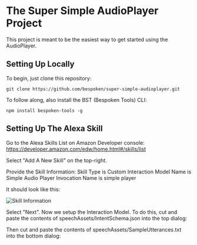 # The Super Simple AudioPlayer Project
This project is meant to be the easiest way to get started using the AudioPlayer.

## Setting Up Locally
To begin, just clone this repository:
```
git clone https://github.com/bespoken/super-simple-audioplayer.git
```

To follow along, also install the BST (Bespoken Tools) CLI:
```
npm install bespoken-tools -g
```

## Setting Up The Alexa Skill
Go to the Alexa Skills List on Amazon Developer console:
https://developer.amazon.com/edw/home.html#/skills/list

Select "Add A New Skill" on the top-right.

Provide the Skill Information:
Skill Type is Custom Interaction Model
Name is Simple Audio Player
Invocation Name is simple player

It should look like this:

![Skill Information](https://octodex.github.com/images/yaktocat.png)

Select "Next". Now we setup the Interaction Model. To do this,
cut and paste the contents of speechAssets/IntentSchema.json into the top dialog:

Then cut and paste the contents of speechAssets/SampleUtterances.txt into the bottom dialog:

